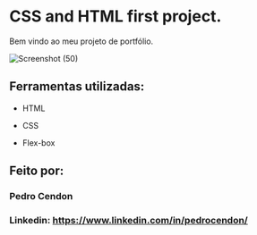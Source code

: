 # CSS and HTML first project.
Bem vindo ao meu projeto de portfólio.

![Screenshot (50)](https://user-images.githubusercontent.com/124694191/218737715-397a52d1-b5f6-40eb-b1de-d04e393198ce.png)

## Ferramentas utilizadas:

* HTML

* CSS

* Flex-box

## Feito por:

### Pedro Cendon

### Linkedin: https://www.linkedin.com/in/pedrocendon/



